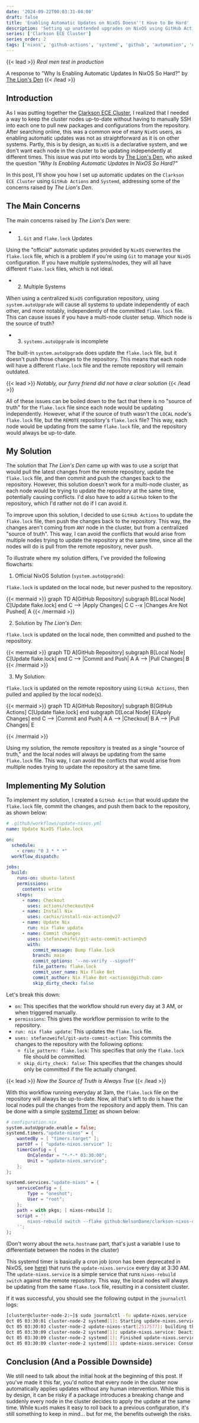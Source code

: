 ```yaml
---
date: '2024-09-22T00:03:31-04:00'
draft: false
title: 'Enabling Automatic Updates on NixOS Doesn''t Have to Be Hard'
description: 'Setting up unattended upgrades on NixOS using GitHub Actions and Systemd.'
series: ['Clarkson ECE Cluster']
series_order: 2
tags: ['nixos', 'github-actions', 'systemd', 'github', 'automation', 'cluster']
---
```


{{< lead >}}
*Real men test in production*

A response to "Why Is Enabling Automatic Updates In NixOS So Hard?" by [The Lion's Den](https://aires.fyi/blog/why-is-enabling-automatic-updates-in-nixos-hard/)
{{< /lead >}}

## Introduction
As I was putting together the [Clarkson ECE Cluster](https://github.com/NelsonDane/clarkson-nixos-cluster), I realized that I needed a way to keep the cluster nodes up-to-date without having to manually SSH into each one to pull new packages and configurations from the repository. After searching online, this was a common woe of many `NixOS` users, as enabling automatic updates was not as straightforward as it is on other systems. Partly, this is by design, as `NixOS` is a declarative system, and we don't want each node in the cluster to be updating independently at different times. This issue was put into words by [The Lion's Den](https://aires.fyi/blog/why-is-enabling-automatic-updates-in-nixos-hard/), who asked the question *"Why Is Enabling Automatic Updates In NixOS So Hard?"*

In this post, I'll show you how I set up automatic updates on the `Clarkson ECE Cluster` using `GitHub Actions` and `Systemd`, addressing some of the concerns raised by *The Lion's Den*.

## The Main Concerns
The main concerns raised by *The Lion's Den* were:
- 1. `Git` and `flake.lock` Updates

Using the "official" automatic updates provided by `NixOS` overwrites the `flake.lock` file, which is a problem if you're using `Git` to manage your `NixOS` configuration. If you have multiple systems/nodes, they will all have different `flake.lock` files, which is not ideal.
- 2. Multiple Systems

When using a centralized `NixOS` configuration repository, using `system.autoUpgrade` will cause all systems to update independently of each other, and more notably, independently of the committed `flake.lock` file. This can cause issues if you have a multi-node cluster setup. Which node is the source of truth?
- 3. `systems.autoUpgrade` is incomplete

The built-in `system.autoUpgrade` does update the `flake.lock` file, but it doesn't push those changes to the repository. This means that each node will have a different `flake.lock` file and the remote repository will remain outdated.

{{< lead >}}
*Notably, our furry friend did not have a clear solution*
{{< /lead >}}

All of these issues can be boiled down to the fact that there is no "source of truth" for the `flake.lock` file since each node would be updating independently. However, what if the source of truth wasn't the `LOCAL` node's `flake.lock` file, but the `REMOTE` repository's `flake.lock` file? This way, each node would be updating from the same `flake.lock` file, and the repository would always be up-to-date.

## My Solution
The solution that *The Lion's Den* came up with was to use a script that would pull the latest changes from the remote repository, update the `flake.lock` file, and then commit and push the changes back to the repository. However, this solution doesn't work for a multi-node cluster, as each node would be trying to update the repository at the same time, potentially causing conflicts. I'd also have to add a `GitHub` token to the repository, which I'd rather not do if I can avoid it.

To improve upon this solution, I decided to use `GitHub Actions` to update the `flake.lock` file, then push the changes back to the repository. This way, the changes aren't coming from `ANY` node in the cluster, but from a centralized "source of truth". This way, I can avoid the conflicts that would arise from multiple nodes trying to update the repository at the same time, since all the nodes will do is pull from the remote repository, never push.

To illustrate where my solution differs, I've provided the following flowcharts:

1. Official NixOS Solution (`system.autoUpgrade`):

`flake.lock` is updated on the local node, but never pushed to the repository.

{{< mermaid >}}
graph TD
    A[GitHub Repository]
    subgraph B[Local Node]
        C[Update flake.lock]
    end
    C --> |Apply Changes| C
    C --x |Changes Are Not Pushed| A
{{< /mermaid >}}

2. Solution by *The Lion's Den*:

`flake.lock` is updated on the local node, then committed and pushed to the repository.

{{< mermaid >}}
graph TD
    A[GitHub Repository]
    subgraph B[Local Node]
        C[Update flake.lock]
    end
    C --> |Commit and Push| A
    A --> |Pull Changes| B
{{< /mermaid >}}

3. My Solution:

`flake.lock` is updated on the remote repository using `GitHub Actions`, then pulled and applied by the local node(s).

{{< mermaid >}}
graph TD
    A[GitHub Repository]
    subgraph B[GitHub Actions]
        C[Update flake.lock]
    end
    subgraph D[Local Node]
        E[Apply Changes]
    end
    C --> |Commit and Push| A
    A --> |Checkout| B
    A --> |Pull Changes| E

{{< /mermaid >}}

Using my solution, the remote repository is treated as a single "source of truth," and the local nodes will always be updating from the same `flake.lock` file. This way, I can avoid the conflicts that would arise from multiple nodes trying to update the repository at the same time.

## Implementing My Solution
To implement my solution, I created a `GitHub Action` that would update the `flake.lock` file, commit the changes, and push them back to the repository, as shown below:

```yaml
# .github/workflows/update-nixos.yml
name: Update NixOS flake.lock

on:
  schedule:
    - cron: "0 3 * * *"
  workflow_dispatch:

jobs:
  build:
    runs-on: ubuntu-latest
    permissions:
      contents: write
    steps:
      - name: Checkout
        uses: actions/checkout@v4
      - name: Install Nix
        uses: cachix/install-nix-action@v27
      - name: Update Nix
        run: nix flake update
      - name: Commit changes
        uses: stefanzweifel/git-auto-commit-action@v5
        with:
          commit_message: Bump flake.lock
          branch: main
          commit_options: '--no-verify --signoff'
          file_pattern: flake.lock
          commit_user_name: Nix Flake Bot
          commit_author: Nix Flake Bot <actions@github.com>
          skip_dirty_check: false
```

Let's break this down:

- `on`: This specifies that the workflow should run every day at 3 AM, or when triggered manually.
- `permissions`: This gives the workflow permission to write to the repository.
- `run: nix flake update`: This updates the `flake.lock` file.
- `uses: stefanzweifel/git-auto-commit-action`: This commits the changes to the repository with the following options:
    - `file_pattern: flake.lock`: This specifies that only the `flake.lock` file should be committed.
    - `skip_dirty_check: false`: This specifies that the changes should only be committed if the file actually changed.

{{< lead >}}
*Now the Source of Truth is Always True*
{{< /lead >}}

With this workflow running everyday at 3am, the `flake.lock` file on the repository will always be up-to-date. Now, all that's left to do is have the local nodes pull the changes from the repository and apply them. This can be done with a simple [systemd Timer](https://nixos.wiki/wiki/Systemd/Timers) as shown below:

```nix
# configuration.nix
system.autoUpgrade.enable = false;
systemd.timers."update-nixos" = {
    wantedBy = [ "timers.target" ];
    partOf = [ "update-nixos.service" ];
    timerConfig = {
        OnCalendar = "*-*-* 03:30:00";
        Unit = "update-nixos.service";
    };
};

systemd.services."update-nixos" = {
    serviceConfig = {
        Type = "oneshot";
        User = "root";
    };
    path = with pkgs; [ nixos-rebuild ];
    script = ''
        nixos-rebuild switch --flake github:NelsonDane/clarkson-nixos-cluster#${meta.hostname}
    '';
};
```
(Don't worry about the `meta.hostname` part, that's just a variable I use to differentiate between the nodes in the cluster)

This systemd timer is basically a cron job (cron has been deprecated in NixOS, see [here](https://nixos.wiki/wiki/Cron)) that runs the `update-nixos.service` every day at 3:30 AM. The `update-nixos.service` is a simple service that runs `nixos-rebuild switch` against the remote repository. This way, the local nodes will always be updating from the same `flake.lock` file, resulting in a consistent cluster.

If it was successful, you should see the following output in the `journalctl` logs:

```bash
[cluster@cluster-node-2:~]$ sudo journalctl -fu update-nixos.service
Oct 05 03:30:01 cluster-node-2 systemd[1]: Starting update-nixos.service...
Oct 05 03:30:03 cluster-node-2 update-nixos-start[2517577]: building the system configuration...
Oct 05 03:30:09 cluster-node-2 systemd[1]: update-nixos.service: Deactivated successfully.
Oct 05 03:30:09 cluster-node-2 systemd[1]: Finished update-nixos.service.
Oct 05 03:30:09 cluster-node-2 systemd[1]: update-nixos.service: Consumed 1.053s CPU time, 22.4M memory peak, 0B memory swap peak, received 33.8K IP traffic, sent 5.6K IP traffic.
```

## Conclusion (And a Possible Downside)
We still need to talk about the initial hook at the beginning of this post. If you've made it this far, you'd notice that every node in the cluster now automatically applies updates without any human intervention. While this is by design, it can be risky if a package introduces a breaking change and suddenly every node in the cluster decides to apply the update at the same time. While `NixOS` makes it easy to roll back to a previous configuration, it's still something to keep in mind... but for me, the benefits outweigh the risks.
